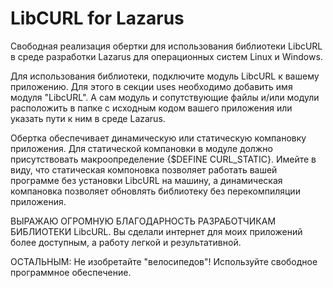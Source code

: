 <!--
 ╔═══════════════════════════════════════════════════════════════════════════════╗
 ║                                  _   _ ____  _                                ║
 ║                              ___| | | |  _ \| |                               ║
 ║                             / __| | | | |_) | |                               ║
 ║                            | (__| |_| |  _ <| |___                            ║
 ║                             \___|\___/|_| \_\_____|                           ║
 ║                                                                               ║
 ║           ╔═══╗╔═══╗╔═══╗     ╔╗   ╔═══╗╔════╗╔═══╗╔═══╗╔╗ ╔╗╔═══╗            ║
 ║           ║╔══╝║╔═╗║║╔═╗║     ║║   ║╔═╗║╚══╗ ║║╔═╗║║╔═╗║║║ ║║║╔═╗║            ║
 ║           ║╚══╗║║ ║║║╚═╝║     ║║   ║║ ║║  ╔╝╔╝║║ ║║║╚═╝║║║ ║║║╚══╗            ║
 ║           ║╔══╝║║ ║║║╔╗╔╝     ║║ ╔╗║╚═╝║ ╔╝╔╝ ║╚═╝║║╔╗╔╝║║ ║║╚══╗║            ║
 ║           ║║   ║╚═╝║║║║╚╗     ║╚═╝║║╔═╗║╔╝ ╚═╗║╔═╗║║║║╚╗║╚═╝║║╚═╝║            ║
 ║           ╚╝   ╚═══╝╚╝╚═╝     ╚═══╝╚╝ ╚╝╚════╝╚╝ ╚╝╚╝╚═╝╚═══╝╚═══╝            ║
 ║                                                                               ║
 ║  Copyright (C)        1998 - 2021, Alexei NUZHKOV, <alexeidg@tut.by>, et al.  ║
 ║  Авторское право (С)         2021, Алексей НУЖКОВ и другие.                   ║
 ║                                                                               ║
 ║  Данное программное обеспечение лицензировано, так же как LibCURL.            ║
 ║  Условия доступны по адресу https://curl.se/docs/copyright.html.              ║
 ║                                                                               ║
 ║  Вы можете использовать, копировать, изменять, объединять, публиковать,       ║
 ║  распространять и/или продавать копии программного обеспечения                ║
 ║  в соответствии с условиями https://curl.se/docs/copyright.html.              ║
 ║                                                                               ║
 ║  Это программное обеспечение распространяется на условиях "КАК ЕСТЬ",         ║
 ║  без каких либо ГАРАНТИЙ, явных или подразумеваемых.                          ║
 ╚═══════════════════════════════════════════════════════════════════════════════╝
-->
# LibCURL for Lazarus

<p>Свободная реализация обертки для использования библиотеки LibcURL в среде разработки Lazarus для операционных систем Linux и Windows.</p> 
<p>Для использования библиотеки, подключите модуль LibcURL к вашему приложению. Для этого в секции uses необходимо добавить имя модуля "LibcURL". А сам модуль и сопутствующие файлы и/или модули расположить в папке с исходным кодом вашего приложения или указать пути к ним в среде Lazarus.</p> 
<p>Обертка обеспечивает динамическую или статическую компановку приложения. Для статической компановки в модуле должно присутствовать макроопределение {$DEFINE CURL_STATIC}. Имейте в виду, что статическая компоновка позволяет работать вашей программе без установки LibcURL на машину, а динамическая компановка позволяет обновлять библиотеку без перекомпиляции приложения.</p>   
<p>ВЫРАЖАЮ ОГРОМНУЮ БЛАГОДАРНОСТЬ РАЗРАБОТЧИКАМ БИБЛИОТЕКИ LibcURL. Вы сделали интернет для моих приложений более доступным, а работу легкой и результативной.</p>
<p>ОСТАЛЬНЫМ: Не изобретайте "велосипедов"! Используйте свободное программное обеспечение.</p>



